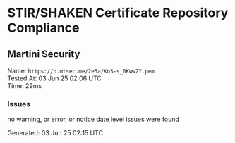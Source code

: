 # STIR/SHAKEN Certificate Repository Compliance

## Martini Security

Name: `https://p.mtsec.me/2e5a/KnS-s_0Kww2Y.pem`\
Tested At: 03 Jun 25 02:06 UTC\
Time: 29ms

### Issues

no warning, or error, or notice date level issues were found

Generated: 03 Jun 25 02:15 UTC